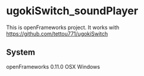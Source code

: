# ugokiSwitch_soundPlayer
This is openFrameworks project.
It works with https://github.com/tettou771/ugokiSwitch

## System
openFrameworks 0.11.0
OSX
Windows
